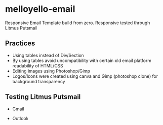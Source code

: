 # melloyello-email
Responsive Email Template build from zero. Responsive tested through Litmus Putsmail

## Practices
- Using tables instead of Div/Section
- By using tables avoid uncompatibility with certain old email platform readability of HTML/CSS
- Editing images using Photoshop/Gimp
- Logos/Icons were created using canva and Gimp (photoshop clone) for background transparency

## Testing Litmus Putsmail
- Gmail

- Outlook

